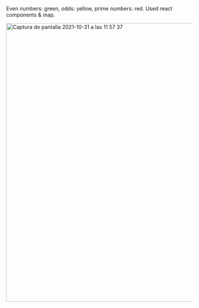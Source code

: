 Even numbers: green, odds: yellow, prime numbers: red. Used react components & map.

<img width="754" alt="Captura de pantalla 2021-10-31 a las 11 57 37" src="https://user-images.githubusercontent.com/43842142/139579621-40bf74fc-a68b-4a82-a4b4-6998298d4037.png">
